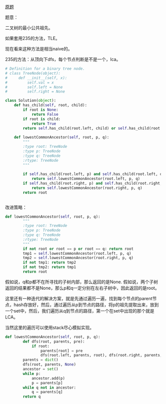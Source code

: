 [原题](https://leetcode.com/problems/lowest-common-ancestor-of-a-binary-tree/)

题意：

二叉树的最小公共祖先。

如果套用235的方法，TLE。

现在看来这种方法是相当naive的。

235的方法：从顶向下dfs，每个节点判断是不是一个，lca。


```Python
# Definition for a binary tree node.
# class TreeNode(object):
#     def __init__(self, x):
#         self.val = x
#         self.left = None
#         self.right = None

class Solution(object):
    def has_child(self, root, child):
        if root is None:
            return False
        if root is child:
            return True
        return self.has_child(root.left, child) or self.has_child(root.right, child)
        
    def lowestCommonAncestor(self, root, p, q):
        """
        :type root: TreeNode
        :type p: TreeNode
        :type q: TreeNode
        :rtype: TreeNode
        """
        
        if self.has_child(root.left, p) and self.has_child(root.left, q):
            return self.lowestCommonAncestor(root.left, p, q)
        if self.has_child(root.right, p) and self.has_child(root.right, q):
            return self.lowestCommonAncestor(root.right, p, q)
        return root
        
```

改进策略：

```Python
def lowestCommonAncestor(self, root, p, q):
        """
        :type root: TreeNode
        :type p: TreeNode
        :type q: TreeNode
        :rtype: TreeNode
        """
        if not root or root == p or root == q: return root
        tmp1 = self.lowestCommonAncestor(root.left, p, q)
        tmp2 = self.lowestCommonAncestor(root.right, p, q)
        if not tmp1: return tmp2
        if not tmp2: return tmp1
        return root
```

假如说，q和p都不在所寻找的子树内部，那么返回的是None.
假如说，两个子树返回的结果都不是None，那么p和q一定分别在左右子树中，因此返回的是root。


这里还有一种迭代的解决方案，就是先通过遍历一遍，找到每个节点的parent节点，hash存放好，然后，通过遍历从p到节点的路径，将p的祖先提取出来，放到一个set中，然后，我们遍历从q到节点的路径，第一个在set中出现的那个就是LCA。

当然这里的遍历可以使用stack尽心模拟实现。

```Python
def lowestCommonAncestor(self, root, p, q):
        def dfs(root, parents, pre):
            if root:
                parents[root] = pre
                dfs(root.left, parents, root), dfs(root.right, parents, root)
        parents = dict()
        dfs(root, parents, None)
        ancestor = set()
        while p:
            ancestor.add(p)
            p = parents[p]
        while q not in ancestor:
            q = parents[q]
        return q
```
